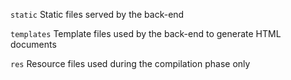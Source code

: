 `static` Static files served by the back-end  

`templates` Template files used by the back-end to generate HTML documents  

`res` Resource files used during the compilation phase only  
